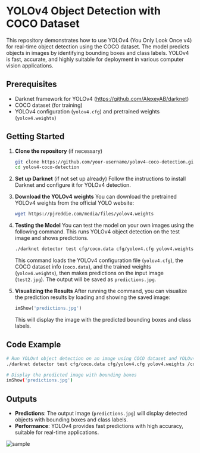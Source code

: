 # YOLOv4 Object Detection with COCO Dataset

This repository demonstrates how to use YOLOv4 (You Only Look Once v4) for real-time object detection using the COCO dataset. The model predicts objects in images by identifying bounding boxes and class labels. YOLOv4 is fast, accurate, and highly suitable for deployment in various computer vision applications.

## Prerequisites

- Darknet framework for YOLOv4 (https://github.com/AlexeyAB/darknet)
- COCO dataset (for training)
- YOLOv4 configuration (`yolov4.cfg`) and pretrained weights (`yolov4.weights`)

## Getting Started

1. **Clone the repository** (if necessary)
   ```bash
   git clone https://github.com/your-username/yolov4-coco-detection.git
   cd yolov4-coco-detection
   ```

2. **Set up Darknet** (if not set up already)
   Follow the instructions to install Darknet and configure it for YOLOv4 detection.

3. **Download the YOLOv4 weights**
   You can download the pretrained YOLOv4 weights from the official YOLO website:
   ```bash
   wget https://pjreddie.com/media/files/yolov4.weights
   ```

4. **Testing the Model**
   You can test the model on your own images using the following command. This runs YOLOv4 object detection on the test image and shows predictions.

   ```bash
   ./darknet detector test cfg/coco.data cfg/yolov4.cfg yolov4.weights /content/darknet/data/test2.jpg
   ```

   This command loads the YOLOv4 configuration file (`yolov4.cfg`), the COCO dataset info (`coco.data`), and the trained weights (`yolov4.weights`), then makes predictions on the input image (`test2.jpg`). The output will be saved as `predictions.jpg`.

5. **Visualizing the Results**
   After running the command, you can visualize the prediction results by loading and showing the saved image:

   ```python
   imShow('predictions.jpg')
   ```

   This will display the image with the predicted bounding boxes and class labels.

## Code Example

```bash
# Run YOLOv4 object detection on an image using COCO dataset and YOLOv4 weights
./darknet detector test cfg/coco.data cfg/yolov4.cfg yolov4.weights /content/darknet/data/test2.jpg

# Display the predicted image with bounding boxes
imShow('predictions.jpg')
```

## Outputs

- **Predictions**: The output image (`predictions.jpg`) will display detected objects with bounding boxes and class labels.
- **Performance**: YOLOv4 provides fast predictions with high accuracy, suitable for real-time applications.
  
![sample](https://github.com/user-attachments/assets/653a89cb-ddc8-49e2-a41f-0b21156931bf)

